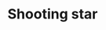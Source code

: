---
title: Shooting star
date: 
draft: false

# descripcion
description : Aros pasantes colgantes en plata 925 y cristal microcubic. Línea premium.

materials: Plata 925

color: 

dimensions: Largo 4,50 cm x 2,80 cm 

code: 01-01-1156

type: "Aros"

categories: []

price: $9.000,00

price_eftvo: $7.650,00

# Images
# first image will be shown in the product page
images:
  # - image: "images/path_to_image"
  # La ubicacion de las imagenes es imagenes/Aros/Aros.Colgantes/01-01-1156-shooting-star
  - image: "./images/aros/colgantes/01-01-1156-shooting-star_a.jpg"
  - image: "./images/aros/colgantes/01-01-1156-shooting-star_b.jpg"
---